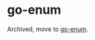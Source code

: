 # go-enum

Archived, move to [go-enum](https://godoc.org/github.com/searKing/golang/tools/go-enum).

